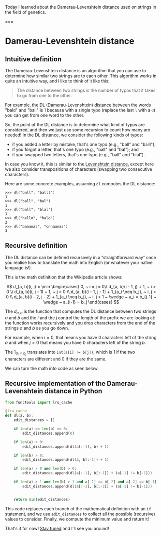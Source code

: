Today I learned about the Damerau-Levenshtein distance used on strings in the field of genetics.

===


# Damerau-Levenshtein distance

## Intuitive definition

The Damerau-Levenshtein distance is an algorithm that you can use to determine how similar two strings are to each other.
This algorithm works in quite an intuitive way, and I like to think of it like this:

 > The distance between two strings is the number of typos that it takes to go from one to the other.

For example, the DL (Damerau-Levenshtein) distance between the words "bald" and "ball" is 1 because with a single typo (replace the last `l` with a `d`) you can get from one word to the other.

So, the point of the DL distance is to determine what kind of typos are considered, and then we just use some recursion to count how many are needed!
In the DL distance, we consider the following kinds of typos:

 - if you added a letter by mistake, that's one typo (e.g., "ball" and "balll");
 - if you forgot a letter, that's one typo (e.g., "ball" and "bal"); and
 - if you swapped two letters, that's one typo (e.g., "ball" and "blal").

In case you know it, this is similar to the [Levenshtein distance](https://en.wikipedia.org/wiki/Levenshtein_distance), except here we also consider transpositions of characters (swapping two consecutive characters).

Here are some concrete examples, assuming `dl` computes the DL distance:

```pycon
>>> dl("ball", "balll")
1
>>> dl("ball", "bal")
1
>>> dl("ball", "blal")
1
>>> dl("hello", "halo")
2
>>> dl("bananas", "cnnaanas")
3
```


## Recursive definition

The DL distance can be defined recursively in a “straightforward way” once you realise how to translate the math into English (or whatever your native language is!).

This is the math definition that the Wikipedia article shows:

$$
d_{a, b}(i, j) = \min \begin{cases}
0, ~ i = j = 0\\
d_{a, b}(i - 1, j) + 1, ~ i > 0 \\
d_{a, b}(i, j - 1) + 1, ~ j > 0 \\
d_{a, b}(i - 1, j - 1) + 1_{a_i \neq b_j}, ~ i, j > 0 \\
d_{a, b}(i - 2, j - 2) + 1_{a_i \neq b_j}, ~ i, j > 1 ~ \wedge ~ a_i = b_{j-1} ~ \wedge ~ a_{i-1} = b_j
\end{cases}
$$

The $d_{a, b}$ is the function that computes the DL distance between two strings $a$ and $b$ and the $i$ and the $j$ control the length of the prefix we are looking at:
the function works recursively and you drop characters from the end of the strings $a$ and $b$ as you go down.

For example, when $i = 0$, that means you have 0 characters left of the string $a$ and when $j = 0$ that means you have 0 characters left of the string $b$.

The $1_{a_i \neq b_j}$ translates into `int(a[i] != b[j])`, which is 1 if the two characters are different and 0 if they are the same.

We can turn the math into code as seen below.


## Recursive implementation of the Damerau-Levenshtein distance in Python

```py
from functools import lru_cache

@lru_cache
def dl(a, b):
    edit_distances = []

    if len(a) == len(b) == 0:
        edit_distances.append(0)

    if len(a) > 0:
        edit_distances.append(dl(a[:-1], b) + 1)

    if len(b) > 0:
        edit_distances.append(dl(a, b[:-1]) + 1)

    if len(a) > 0 and len(b) > 0:
        edit_distances.append(dl(a[:-1], b[:-1]) + (a[-1] != b[-1]))

    if len(a) > 1 and len(b) > 1 and a[-1] == b[-2] and a[-2] == b[-1]:
        edit_distances.append(dl(a[:-2], b[:-2]) + (a[-1] != b[-1]))


    return min(edit_distances)
```

This code replaces each branch of the mathematical definition with an `if` statement, and we use `edit_distances` to collect all the possible (recursive) values to consider.
Finally, we compute the minimum value and return it!


That's it for now! [Stay tuned][subscribe] and I'll see you around!

[subscribe]: /subscribe

